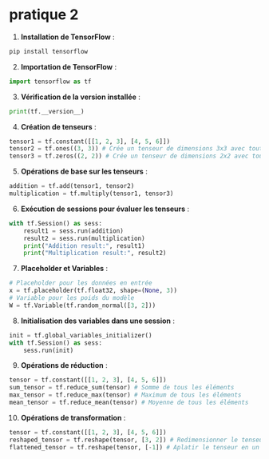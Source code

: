 # pratique 2
1. **Installation de TensorFlow** :
```python
pip install tensorflow
```

2. **Importation de TensorFlow** :
```python
import tensorflow as tf
```

3. **Vérification de la version installée** :
```python
print(tf.__version__)
```

4. **Création de tenseurs** :
```python
tensor1 = tf.constant([[1, 2, 3], [4, 5, 6]])
tensor2 = tf.ones((3, 3)) # Crée un tenseur de dimensions 3x3 avec toutes les valeurs à 1
tensor3 = tf.zeros((2, 2)) # Crée un tenseur de dimensions 2x2 avec toutes les valeurs à 0
```

5. **Opérations de base sur les tenseurs** :
```python
addition = tf.add(tensor1, tensor2)
multiplication = tf.multiply(tensor1, tensor3)
```

6. **Exécution de sessions pour évaluer les tenseurs** :
```python
with tf.Session() as sess:
    result1 = sess.run(addition)
    result2 = sess.run(multiplication)
    print("Addition result:", result1)
    print("Multiplication result:", result2)
```

7. **Placeholder et Variables** :
```python
# Placeholder pour les données en entrée
x = tf.placeholder(tf.float32, shape=(None, 3))
# Variable pour les poids du modèle
W = tf.Variable(tf.random_normal([3, 2]))
```

8. **Initialisation des variables dans une session** :
```python
init = tf.global_variables_initializer()
with tf.Session() as sess:
    sess.run(init)
```

9. **Opérations de réduction** :
```python
tensor = tf.constant([[1, 2, 3], [4, 5, 6]])
sum_tensor = tf.reduce_sum(tensor) # Somme de tous les éléments
max_tensor = tf.reduce_max(tensor) # Maximum de tous les éléments
mean_tensor = tf.reduce_mean(tensor) # Moyenne de tous les éléments
```

10. **Opérations de transformation** :
```python
tensor = tf.constant([[1, 2, 3], [4, 5, 6]])
reshaped_tensor = tf.reshape(tensor, [3, 2]) # Redimensionner le tenseur
flattened_tensor = tf.reshape(tensor, [-1]) # Aplatir le tenseur en un vecteur
```

